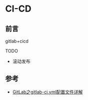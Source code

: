 # CI-CD

## 前言

gitlab+cicd

TODO
- 滚动发布

## 参考

- [GitLab之gitlab-ci.yml配置文件详解](https://www.cnblogs.com/szk5043/articles/9854712.html)
